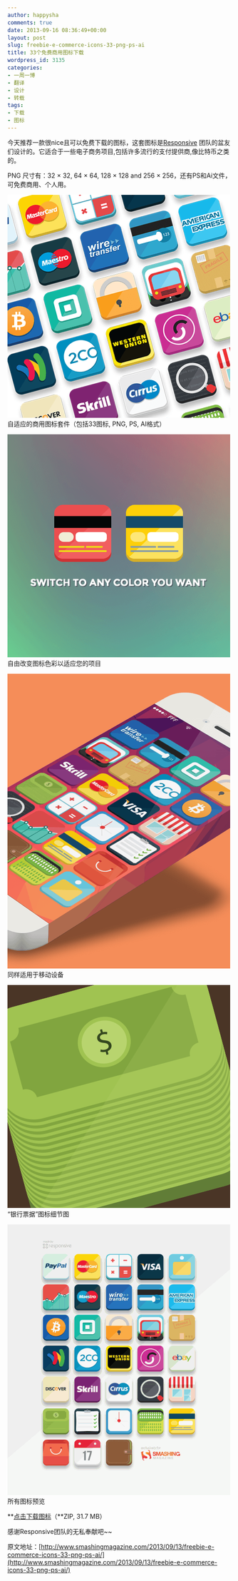 ```yaml
---
author: happysha
comments: true
date: 2013-09-16 08:36:49+00:00
layout: post
slug: freebie-e-commerce-icons-33-png-ps-ai
title: 33个免费商用图标下载
wordpress_id: 3135
categories:
- 一周一博
- 翻译
- 设计
- 转载
tags:
- 下载
- 图标
---
```


今天推荐一款很nice且可以免费下载的图标，这套图标是[Responsive](http://www.responsive-it.com/) 团队的盆友们设计的。它适合于一些电子商务项目,包括许多流行的支付提供商,像比特币之类的。

PNG 尺寸有：32 × 32, 64 × 64, 128 × 128 and 256 × 256，还有PS和Ai文件，可免费商用、个人用。

[![post-image_mini](/wp-content/uploads/2013/09/post-image_mini.png)](http://www.1z1b.com/?attachment_id=3140#main) 自适应的商用图标套件（包括33图标, PNG, PS, AI格式）



[![colors_mini](/wp-content/uploads/2013/09/colors_mini.png)](http://www.1z1b.com/?attachment_id=3136#main) 自由改变图标色彩以适应您的项目

[![iphone_mini](/wp-content/uploads/2013/09/iphone_mini.png)](http://www.1z1b.com/?attachment_id=3138#main) 同样适用于移动设备

[![money_mini](/wp-content/uploads/2013/09/money_mini.png)](http://www.1z1b.com/?attachment_id=3139#main) “银行票据”图标细节图

[![icons_all_500_mini](/wp-content/uploads/2013/09/icons_all_500_mini.png)](http://www.1z1b.com/?attachment_id=3137#main) 所有图标预览

**[点击下载图标](http://provide.smashingmagazine.com/Freebies/e-commerce%20icons-freebie.zip)（**ZIP, 31.7 MB）

感谢Responsive团队的无私奉献吧~~

原文地址：[http://www.smashingmagazine.com/2013/09/13/freebie-e-commerce-icons-33-png-ps-ai/](http://www.smashingmagazine.com/2013/09/13/freebie-e-commerce-icons-33-png-ps-ai/)

